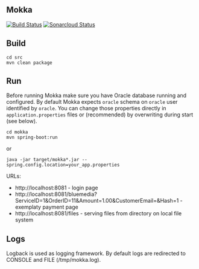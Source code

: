 Mokka
---
[![Build Status](https://travis-ci.org/hycomsa/mokka.svg?branch=master)](https://travis-ci.org/hycomsa/mokka)
[![Sonarcloud Status](https://sonarcloud.io/api/project_badges/measure?project=pl.hycom.mokka%3Amokka-parent&metric=alert_status)](https://sonarcloud.io/dashboard?id=pl.hycom.mokka%3Amokka-parent)


## Build
```
cd src
mvn clean package
```

## Run

Before running Mokka make sure you have Oracle database running and configured. By default Mokka expects `oracle` schema on `oracle` user identified by `oracle`.
You can change those properties directly in `application.properties` files or (recommended) by overwriting during start (see below).

```
cd mokka
mvn spring-boot:run
```

or

```
java -jar target/mokka*.jar --spring.config.location=your_app.properties
```


URLs:
- http://localhost:8081 - login page
- http://localhost:8081/bluemedia?ServiceID=1&OrderID=11&Amount=1.00&CustomerEmail=&Hash=1 - exemplaty payment page
- http://localhost:8081/files - serving files from directory on local file system

## Logs
Logback is used as logging framework. By default logs are redirected to CONSOLE and FILE (/tmp/mokka.log).
